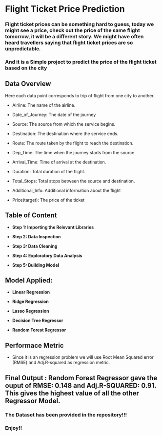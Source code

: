 # Flight Ticket Price Prediction

### Flight ticket prices can be something hard to guess, today we might see a price, check out the price of the same flight tomorrow, it will be a different story. We might have often heard travellers saying that flight ticket prices are so unpredictable.
### And it is a Simple project to predict the price of the flight ticket based on the city

## Data Overview
Here each data point corresponds to trip of flight from one city to another.

- Airline: The name of the airline.

- Date_of_Journey: The date of the journey

- Source: The source from which the service begins.

- Destination: The destination where the service ends.

- Route: The route taken by the flight to reach the destination.

- Dep_Time: The time when the journey starts from the source.

- Arrival_Time: Time of arrival at the destination.

- Duration: Total duration of the flight.

- Total_Stops: Total stops between the source and destination.

- Additional_Info: Additional information about the flight

- Price(target): The price of the ticket

## Table of Content

* __Step 1: Importing the Relevant Libraries__
    
* __Step 2: Data Inspection__
    
* __Step 3: Data Cleaning__
    
* __Step 4: Exploratory Data Analysis__
    
* __Step 5: Building Model__

## Model Applied:

* __Linear Regression__

* __Ridge Regression__

* __Lasso Regression__

* __Decision Tree Regressor__

* __Random Forest Regressor__

## Performace Metric
- Since it is an regression problem we will use Root Mean Squared error (RMSE) and Adj.R-squared as regression metric.

## Final Output : Random Forest Regressor gave the ouput of RMSE: 0.148 and Adj.R-SQUARED: 0.91. This gives the highest value of all the other Regressor Model. 

### The Dataset has been provided in the repository!!!

### Enjoy!!
